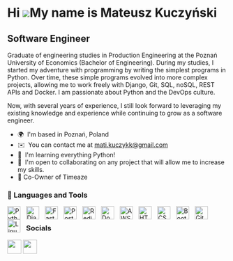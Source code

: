 Hi ![](https://user-images.githubusercontent.com/18350557/176309783-0785949b-9127-417c-8b55-ab5a4333674e.gif)My name is Mateusz Kuczyński
=========================================================================================================================================

Software Engineer
-----------------

Graduate of engineering studies in Production Engineering at the Poznań University of Economics (Bachelor of Engineering). During my studies, I started my adventure with programming by writing the simplest programs in Python. Over time, these simple programs evolved into more complex projects, allowing me to work freely with Django, Git, SQL, noSQL, REST APIs and Docker. I am passionate about Python and the DevOps culture.

Now, with several years of experience, I still look forward to leveraging my existing knowledge and experience while continuing to grow as a software engineer.

*   🌍  I'm based in Poznań, Poland
*   ✉️  You can contact me at [mati.kuczykk@gmail.com](mailto:mati.kuczykk@gmail.com)
*   🧠  I'm learning everything Python!
*   🤝  I'm open to collaborating on any project that will allow me to increase my skills.
*   🏢  Co-Owner of Timeaze 
  
  ### 🧰 Languages and Tools


<img align="left" alt="Python" width="30px" style="padding-right:10px;" src="https://cdn.jsdelivr.net/gh/devicons/devicon/icons/python/python-original.svg" />
<img <img align="left" alt="Django" width="30px" style="padding-right:10px;"src="https://cdn.jsdelivr.net/gh/devicons/devicon/icons/django/django-plain.svg"/>
<img <img align="left" alt="FastAPI" width="30px" style="padding-right:10px;"src="https://cdn.jsdelivr.net/gh/devicons/devicon/icons/fastapi/fastapi-original-wordmark.svg"/>
<img align="left" alt="Postgresql" width="30px" style="padding-right:10px;"src="https://cdn.jsdelivr.net/gh/devicons/devicon/icons/postgresql/postgresql-original-wordmark.svg" />
<img align="left" alt="Redis" width="30px" style="padding-right:10px;"src="https://cdn.jsdelivr.net/gh/devicons/devicon/icons/redis/redis-original-wordmark.svg" />
<img <img align="left" alt="Docker" width="30px" style="padding-right:10px;"src="https://cdn.jsdelivr.net/gh/devicons/devicon/icons/docker/docker-original.svg" />
<img <img align="left" alt="AWS" width="30px" style="padding-right:10px;" src="https://cdn.jsdelivr.net/gh/devicons/devicon/icons/amazonwebservices/amazonwebservices-plain-wordmark.svg"/>
<img align="left" alt="HTML" width="30px" style="padding-right:10px;" src="https://cdn.jsdelivr.net/gh/devicons/devicon/icons/html5/html5-plain.svg" />
<img align="left" alt="CSS" width="30px" style="padding-right:10px;" src="https://cdn.jsdelivr.net/gh/devicons/devicon/icons/css3/css3-plain.svg" />
<img <img align="left" alt="Bootstrap" width="30px" style="padding-right:10px;"src="https://cdn.jsdelivr.net/gh/devicons/devicon/icons/bootstrap/bootstrap-original.svg" />
<img align="left" alt="Git" width="30px" style="padding-right:10px;" src="https://cdn.jsdelivr.net/gh/devicons/devicon/icons/git/git-original.svg" />
<img align="left" alt="Linux" width="30px" style="padding-right:10px;" src="https://cdn.jsdelivr.net/gh/devicons/devicon/icons/linux/linux-original.svg" />
<br/>
                    
 ### Socials
                  
<p align="left">
<a href="https://linkedin.com/in/mateuszkuczyński" target="_blank" rel="noreferrer"><img src="https://raw.githubusercontent.com/danielcranney/readme-generator/main/public/icons/socials/linkedin.svg" width="32" height="32" /></a>
<a href="https://github.com/mateuszkuczykkuczynski" target="_blank" rel="noreferrer"><img src="https://raw.githubusercontent.com/danielcranney/readme-generator/main/public/icons/socials/github.svg" width="32" height="32" /></a></p>
